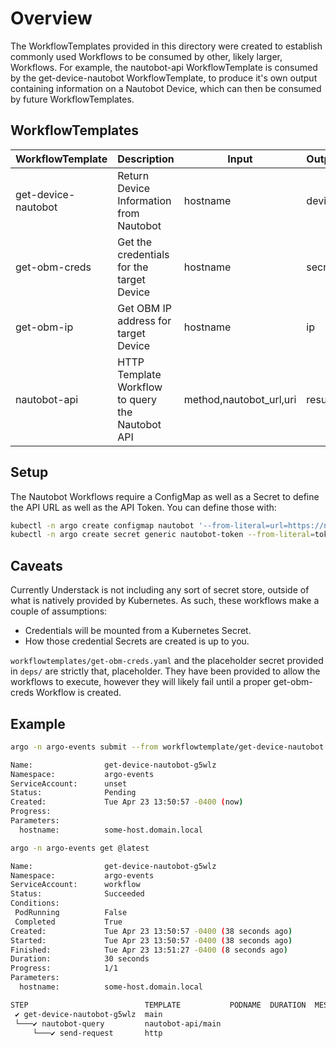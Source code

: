 # Overview

The WorkflowTemplates provided in this directory were created to establish commonly used Workflows to be consumed by other, likely larger, Workflows. For example,
the nautobot-api WorkflowTemplate is consumed by the get-device-nautobot WorkflowTemplate, to produce it's own output containing information on a Nautobot Device,
which can then be consumed by future WorkflowTemplates.

## WorkflowTemplates

| WorkflowTemplate    | Description                                           | Input                   | Output     |
|-------------------  |-------------------------------------------------------|------------             |------------|
| get-device-nautobot | Return Device Information from Nautobot               | hostname                | device     |
| get-obm-creds       | Get the credentials for the target Device             | hostname                | secret     |
| get-obm-ip          | Get OBM IP address for target Device                  | hostname                | ip         |
| nautobot-api        | HTTP Template Workflow to query the Nautobot API      | method,nautobot_url,uri | result     |

## Setup

The Nautobot Workflows require a ConfigMap as well as a Secret to define the API URL as well as the API Token. You can define those with:

```bash
kubectl -n argo create configmap nautobot '--from-literal=url=https://nautobot.local'
kubectl -n argo create secret generic nautobot-token --from-literal=token=${NAUTOBOT_TOKEN} --from-literal=bearer_token="Token ${NAUTOBOT_TOKEN}"
```

## Caveats

Currently Understack is not including any sort of secret store, outside of what is natively provided by Kubernetes. As such, these workflows make a couple of assumptions:

- Credentials will be mounted from a Kubernetes Secret.
- How those credential Secrets are created is up to you.

`workflowtemplates/get-obm-creds.yaml` and the placeholder secret provided in `deps/` are strictly that, placeholder. They have been provided to allow the workflows to execute,
however they will likely fail until a proper get-obm-creds Workflow is created.

## Example
```bash
argo -n argo-events submit --from workflowtemplate/get-device-nautobot --parameter hostname=host.domain.local

Name:                get-device-nautobot-g5wlz
Namespace:           argo-events
ServiceAccount:      unset
Status:              Pending
Created:             Tue Apr 23 13:50:57 -0400 (now)
Progress:
Parameters:
  hostname:          some-host.domain.local
```

```bash
argo -n argo-events get @latest

Name:                get-device-nautobot-g5wlz
Namespace:           argo-events
ServiceAccount:      workflow
Status:              Succeeded
Conditions:
 PodRunning          False
 Completed           True
Created:             Tue Apr 23 13:50:57 -0400 (38 seconds ago)
Started:             Tue Apr 23 13:50:57 -0400 (38 seconds ago)
Finished:            Tue Apr 23 13:51:27 -0400 (8 seconds ago)
Duration:            30 seconds
Progress:            1/1
Parameters:
  hostname:          some-host.domain.local

STEP                          TEMPLATE           PODNAME  DURATION  MESSAGE
 ✔ get-device-nautobot-g5wlz  main
 └───✔ nautobot-query         nautobot-api/main
     └───✔ send-request       http
```
